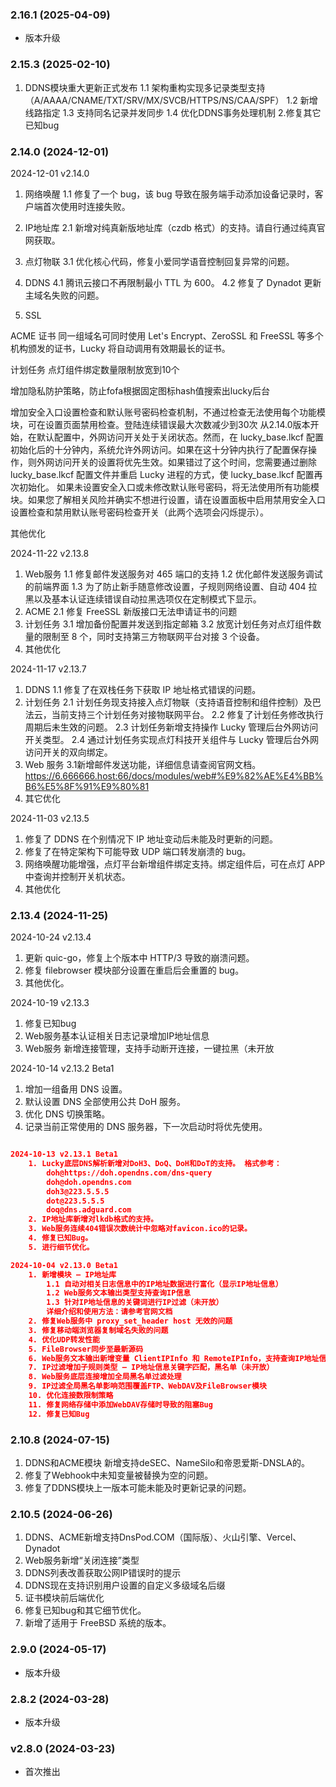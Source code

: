 ### 2.16.1 (2025-04-09)

- 版本升级

### 2.15.3 (2025-02-10)

1. DDNS模块重大更新正式发布
    1.1 架构重构实现多记录类型支持（A/AAAA/CNAME/TXT/SRV/MX/SVCB/HTTPS/NS/CAA/SPF）
    1.2 新增线路指定
    1.3 支持同名记录并发同步
    1.4 优化DDNS事务处理机制
2.修复其它已知bug

### 2.14.0 (2024-12-01)

2024-12-01 v2.14.0
1. 网络唤醒
    1.1 修复了一个 bug，该 bug 导致在服务端手动添加设备记录时，客户端首次使用时连接失败。

2. IP地址库
    2.1 新增对纯真新版地址库（czdb 格式）的支持。请自行通过纯真官网获取。

3. 点灯物联
    3.1 优化核心代码，修复小爱同学语音控制回复异常的问题。

4. DDNS
    4.1 腾讯云接口不再限制最小 TTL 为 600。
    4.2 修复了 Dynadot 更新主域名失败的问题。
5. SSL

ACME 证书 同一组域名可同时使用 Let's Encrypt、ZeroSSL 和 FreeSSL 等多个机构颁发的证书，Lucky 将自动调用有效期最长的证书。

计划任务 点灯组件绑定数量限制放宽到10个

增加隐私防护策略，防止fofa根据固定图标hash值搜索出lucky后台

增加安全入口设置检查和默认账号密码检查机制，不通过检查无法使用每个功能模块，可在设置页面禁用检查。登陆连续错误最大次数减少到30次 从2.14.0版本开始，在默认配置中，外网访问开关处于关闭状态。然而，在 lucky_base.lkcf 配置初始化后的十分钟内，系统允许外网访问。如果在这十分钟内执行了配置保存操作，则外网访问开关的设置将优先生效。如果错过了这个时间，您需要通过删除 lucky_base.lkcf 配置文件并重启 Lucky 进程的方式，使 lucky_base.lkcf 配置再次初始化。 如果未设置安全入口或未修改默认账号密码，将无法使用所有功能模块。如果您了解相关风险并确实不想进行设置，请在设置面板中启用禁用安全入口设置检查和禁用默认账号密码检查开关（此两个选项会闪烁提示）。

其他优化

2024-11-22 v2.13.8
1. Web服务
    1.1 修复邮件发送服务对 465 端口的支持
    1.2 优化邮件发送服务调试的前端界面
    1.3 为了防止新手随意修改设置，子规则网络设置、自动 404 拉黑以及基本认证连续错误自动拉黑选项仅在定制模式下显示。
2. ACME
    2.1 修复 FreeSSL 新版接口无法申请证书的问题
3. 计划任务
    3.1 增加备份配置并发送到指定邮箱
    3.2 放宽计划任务对点灯组件数量的限制至 8 个，同时支持第三方物联网平台对接 3 个设备。
4. 其他优化

2024-11-17 v2.13.7
1. DDNS
    1.1 修复了在双栈任务下获取 IP 地址格式错误的问题。
2. 计划任务
    2.1 计划任务现支持接入点灯物联（支持语音控制和组件控制）及巴法云，当前支持三个计划任务对接物联网平台。
    2.2 修复了计划任务修改执行周期后未生效的问题。
    2.3 计划任务新增支持操作 Lucky 管理后台外网访问开关类型。
    2.4 通过计划任务实现点灯科技开关组件与 Lucky 管理后台外网访问开关的双向绑定。
3. Web 服务
    3.1新增邮件发送功能，详细信息请查阅官网文档。 https://6.666666.host:66/docs/modules/web#%E9%82%AE%E4%BB%B6%E5%8F%91%E9%80%81
4. 其它优化

2024-11-03 v2.13.5
1. 修复了 DDNS 在个别情况下 IP 地址变动后未能及时更新的问题。
2. 修复了在特定架构下可能导致 UDP 端口转发崩溃的 bug。
3. 网络唤醒功能增强，点灯平台新增组件绑定支持。绑定组件后，可在点灯 APP 中查询并控制开关机状态。
4. 其他优化

### 2.13.4 (2024-11-25)

2024-10-24 v2.13.4
1. 更新 quic-go，修复上个版本中 HTTP/3 导致的崩溃问题。
2. 修复 filebrowser 模块部分设置在重启后会重置的 bug。
3. 其他优化。

2024-10-19 v2.13.3
1. 修复已知bug
2. Web服务基本认证相关日志记录增加IP地址信息
3. Web服务 新增连接管理，支持手动断开连接，一键拉黑（未开放

2024-10-14 v2.13.2 Beta1
1. 增加一组备用 DNS 设置。
2. 默认设置 DNS 全部使用公共 DoH 服务。
3. 优化 DNS 切换策略。
4. 记录当前正常使用的 DNS 服务器，下一次启动时将优先使用。

```json

2024-10-13 v2.13.1 Beta1  
    1. Lucky底层DNS解析新增对DoH3、DoQ、DoH和DoT的支持。 格式参考：
        doh@https://doh.opendns.com/dns-query
        doh@doh.opendns.com
        doh3@223.5.5.5
        dot@223.5.5.5
        doq@dns.adguard.com
    2. IP地址库新增对lkdb格式的支持。
    3. Web服务连续404错误次数统计中忽略对favicon.ico的记录。
    4. 修复已知Bug。
    5. 进行细节优化。

2024-10-04 v2.13.0 Beta1 
    1. 新增模块 — IP地址库
        1.1 自动对相关日志信息中的IP地址数据进行富化（显示IP地址信息）
        1.2 Web服务文本输出类型支持查询IP信息
        1.3 针对IP地址信息的关键词进行IP过滤（未开放）
        详细介绍和使用方法：请参考官网文档
    2. 修复Web服务中 proxy_set_header host 无效的问题
    3. 修复移动端浏览器复制域名失败的问题
    4. 优化UDP转发性能
    5. FileBrowser同步至最新源码
    6. Web服务文本输出新增变量 ClientIPInfo 和 RemoteIPInfo，支持查询IP地址信息
    7. IP过滤增加子规则类型 — IP地址信息关键字匹配，黑名单（未开放）
    8. Web服务底层连接增加全局黑名单过滤处理
    9. IP过滤全局黑名单影响范围覆盖FTP、WebDAV及FileBrowser模块
    10. 优化连接数限制策略
    11. 修复网络存储中添加WebDAV存储时导致的阻塞Bug
    12. 修复已知Bug

```

### 2.10.8 (2024-07-15)

1. DDNS和ACME模块 新增支持deSEC、NameSilo和帝恩爱斯-DNSLA的。
2. 修复了Webhook中未知变量被替换为空的问题。
3. 修复了DDNS模块上一版本可能未能及时更新记录的问题。

### 2.10.5 (2024-06-26)

1. DDNS、ACME新增支持DnsPod.COM（国际版）、火山引擎、Vercel、Dynadot
2. Web服务新增“关闭连接”类型
3. DDNS列表改善获取公网IP错误时的提示
4. DDNS现在支持识别用户设置的自定义多级域名后缀
5. 证书模块前后端优化
6. 修复已知bug和其它细节优化。
7. 新增了适用于 FreeBSD 系统的版本。

### 2.9.0 (2024-05-17)

- 版本升级

### 2.8.2 (2024-03-28)

- 版本升级

### v2.8.0 (2024-03-23)

- 首次推出